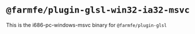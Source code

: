 # `@farmfe/plugin-glsl-win32-ia32-msvc`

This is the i686-pc-windows-msvc binary for `@farmfe/plugin-glsl`
